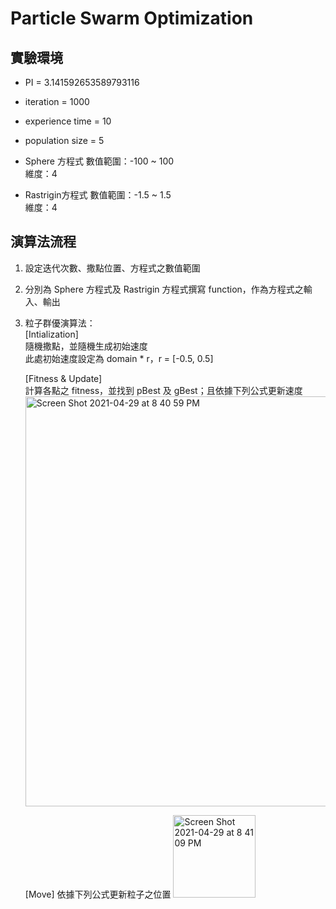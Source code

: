 # Particle Swarm Optimization

## 實驗環境

- PI = 3.141592653589793116  
- iteration = 1000
- experience time = 10
- population size = 5

- Sphere 方程式
數值範圍：-100 ~ 100  
維度：4

- Rastrigin方程式
數值範圍：-1.5 ~ 1.5  
維度：4

## 演算法流程
1.	設定迭代次數、撒點位置、方程式之數值範圍
2.	分別為 Sphere 方程式及 Rastrigin 方程式撰寫 function，作為方程式之輸入、輸出
3.	粒子群優演算法：  
    [Intialization]  
    隨機撒點，並隨機生成初始速度  
    此處初始速度設定為 domain * r，r = [-0.5, 0.5]
    
    [Fitness & Update]  
    計算各點之 fitness，並找到 pBest 及 gBest；且依據下列公式更新速度
    <img width="656" alt="Screen Shot 2021-04-29 at 8 40 59 PM" src="https://user-images.githubusercontent.com/32695855/116552172-52a27b00-a92b-11eb-9c36-101712b6183f.png">

    [Move]
    依據下列公式更新粒子之位置
    <img width="132" alt="Screen Shot 2021-04-29 at 8 41 09 PM" src="https://user-images.githubusercontent.com/32695855/116552269-6c43c280-a92b-11eb-9aea-ae8e46dcfa90.png">
